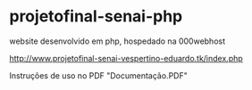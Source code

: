 # projetofinal-senai-php

website desenvolvido em php, hospedado na 000webhost

http://www.projetofinal-senai-vespertino-eduardo.tk/index.php

Instruções de uso no PDF "Documentação.PDF"

